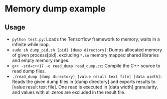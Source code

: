 # Memory dump example
## Usage
* `python test.py`: Loads the Tensorflow framework to memory, waits in a infinite while loop.
* `sudo sh dump_pid.sh [pid] [dump directory]`: Dumps allocated memory of given process[pid], excluding `*.so` memory mapped shared libraries and empty memory ranges.
* `g++ -std=c++17 -o read_dump read_dump.cc`: Compile the C++ source to read dump files.
* `./read_dump [dump directory] [value result text file] [data width]`: Reads the given dump files in [dump directory] and exports results to [value result text file]. One read is executed in [data width] granularity, and values with all zeros are excluded in the result file.